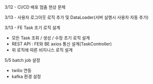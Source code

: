 3/12 - CI/CD 배포 멈춤 현상 문제 

3/13 - 사용자 로그아웃 로직 추가 및 DataLoader(서버 실행시 사용자 자동 추가)

3/13 - FE Task 초기 로직 설계

- 모든 Task 조회 / 생성 / 수정 초기 로직 설계
- REST API : FE와 BE axios 통신 설계(TaskController)
- 위 로직에 따른 비지니스 로직 설계


5/5 batch job 설정 
- twilio 연동 
- kafka 환경 설정

